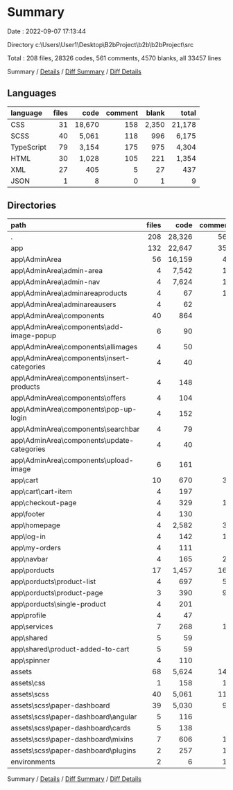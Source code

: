 # Summary

Date : 2022-09-07 17:13:44

Directory c:\\Users\\User1\\Desktop\\B2bProject\\b2b\\b2bProject\\src

Total : 208 files,  28326 codes, 561 comments, 4570 blanks, all 33457 lines

Summary / [Details](details.md) / [Diff Summary](diff.md) / [Diff Details](diff-details.md)

## Languages
| language | files | code | comment | blank | total |
| :--- | ---: | ---: | ---: | ---: | ---: |
| CSS | 31 | 18,670 | 158 | 2,350 | 21,178 |
| SCSS | 40 | 5,061 | 118 | 996 | 6,175 |
| TypeScript | 79 | 3,154 | 175 | 975 | 4,304 |
| HTML | 30 | 1,028 | 105 | 221 | 1,354 |
| XML | 27 | 405 | 5 | 27 | 437 |
| JSON | 1 | 8 | 0 | 1 | 9 |

## Directories
| path | files | code | comment | blank | total |
| :--- | ---: | ---: | ---: | ---: | ---: |
| . | 208 | 28,326 | 561 | 4,570 | 33,457 |
| app | 132 | 22,647 | 357 | 3,494 | 26,498 |
| app\\AdminArea | 56 | 16,159 | 42 | 1,961 | 18,162 |
| app\\AdminArea\\admin-area | 4 | 7,542 | 10 | 837 | 8,389 |
| app\\AdminArea\\admin-nav | 4 | 7,624 | 11 | 858 | 8,493 |
| app\\AdminArea\\adminareaproducts | 4 | 67 | 15 | 25 | 107 |
| app\\AdminArea\\adminareausers | 4 | 62 | 0 | 17 | 79 |
| app\\AdminArea\\components | 40 | 864 | 6 | 224 | 1,094 |
| app\\AdminArea\\components\\add-image-popup | 6 | 90 | 0 | 29 | 119 |
| app\\AdminArea\\components\\allimages | 4 | 50 | 0 | 19 | 69 |
| app\\AdminArea\\components\\insert-categories | 4 | 40 | 0 | 13 | 53 |
| app\\AdminArea\\components\\insert-products | 4 | 148 | 1 | 43 | 192 |
| app\\AdminArea\\components\\offers | 4 | 104 | 1 | 18 | 123 |
| app\\AdminArea\\components\\pop-up-login | 4 | 152 | 4 | 18 | 174 |
| app\\AdminArea\\components\\searchbar | 4 | 79 | 0 | 22 | 101 |
| app\\AdminArea\\components\\update-categories | 4 | 40 | 0 | 13 | 53 |
| app\\AdminArea\\components\\upload-image | 6 | 161 | 0 | 49 | 210 |
| app\\cart | 10 | 670 | 36 | 185 | 891 |
| app\\cart\\cart-item | 4 | 197 | 0 | 47 | 244 |
| app\\checkout-page | 4 | 329 | 14 | 71 | 414 |
| app\\footer | 4 | 130 | 0 | 21 | 151 |
| app\\homepage | 4 | 2,582 | 39 | 465 | 3,086 |
| app\\log-in | 4 | 142 | 10 | 48 | 200 |
| app\\my-orders | 4 | 111 | 0 | 22 | 133 |
| app\\navbar | 4 | 165 | 29 | 65 | 259 |
| app\\porducts | 17 | 1,457 | 161 | 431 | 2,049 |
| app\\porducts\\product-list | 4 | 697 | 54 | 200 | 951 |
| app\\porducts\\product-page | 3 | 390 | 98 | 99 | 587 |
| app\\porducts\\single-product | 4 | 201 | 8 | 68 | 277 |
| app\\profile | 4 | 47 | 0 | 15 | 62 |
| app\\services | 7 | 268 | 16 | 77 | 361 |
| app\\shared | 5 | 59 | 0 | 16 | 75 |
| app\\shared\\product-added-to-cart | 5 | 59 | 0 | 16 | 75 |
| app\\spinner | 4 | 110 | 1 | 13 | 124 |
| assets | 68 | 5,624 | 141 | 1,054 | 6,819 |
| assets\\css | 1 | 158 | 18 | 31 | 207 |
| assets\\scss | 40 | 5,061 | 118 | 996 | 6,175 |
| assets\\scss\\paper-dashboard | 39 | 5,030 | 96 | 987 | 6,113 |
| assets\\scss\\paper-dashboard\\angular | 5 | 116 | 0 | 20 | 136 |
| assets\\scss\\paper-dashboard\\cards | 5 | 138 | 0 | 33 | 171 |
| assets\\scss\\paper-dashboard\\mixins | 7 | 606 | 10 | 107 | 723 |
| assets\\scss\\paper-dashboard\\plugins | 2 | 257 | 16 | 69 | 342 |
| environments | 2 | 6 | 11 | 4 | 21 |

Summary / [Details](details.md) / [Diff Summary](diff.md) / [Diff Details](diff-details.md)